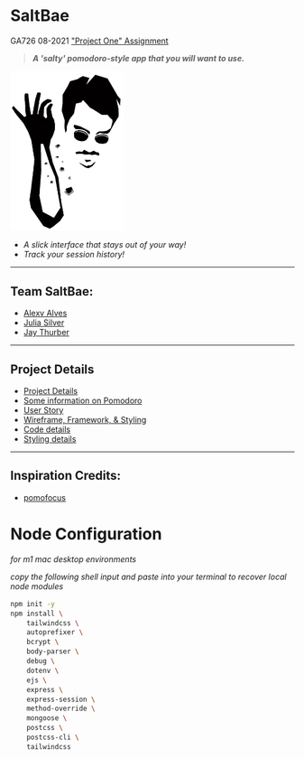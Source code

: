 # SaltBae  
GA726 08-2021
["Project One" Assignment](https://git.generalassemb.ly/wc-seir-726/project-one)

> ***A 'salty' pomodoro-style app that you will want to use.***


<img src="documentation/docs-assets/../../public/assets/saltbae1.png" width="200">


- *A slick interface that stays out of your way!*
- *Track your session history!*
---
## Team SaltBae: 

- [Alexv Alves](https://github.com/alxalves)
- [Julia Silver](https://github.com/joulesoix)
- [Jay Thurber](https://github.com/jthurber87)
---

## Project Details
- [Project Details](/documentation/project-details.md)
- [Some information on Pomodoro](/documentation/about-pomodoro.md)
- [User Story](/documentation/user-story.md)
- [Wireframe, Framework, & Styling](documentation/framework-styling.md)
- [Code details](documentation/code-details.md)
- [Styling details](documentation/styling-details.md)

---
## Inspiration Credits:
- [pomofocus](https://pomofocus.io/)



# Node Configuration
*for m1 mac desktop environments*

*copy the following shell input and paste into your terminal to recover local node modules*

```sh
npm init -y
npm install \
    tailwindcss \
    autoprefixer \
    bcrypt \
    body-parser \
    debug \
    dotenv \
    ejs \
    express \
    express-session \
    method-override \
    mongoose \
    postcss \
    postcss-cli \
    tailwindcss
```